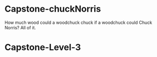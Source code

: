 # Capstone-chuckNorris
How much wood could a woodchuck chuck if a woodchuck could Chuck Norris? All of it.
# Capstone-Level-3
